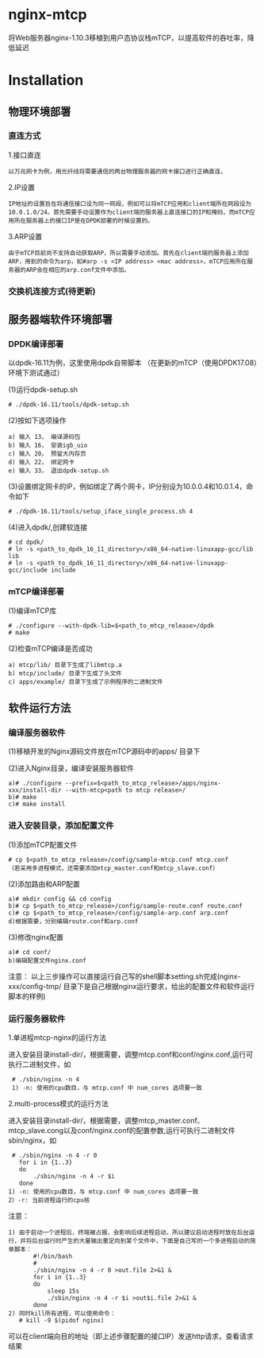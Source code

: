 # nginx-mtcp
将Web服务器nginx-1.10.3移植到用户态协议栈mTCP，以提高软件的吞吐率，降低延迟

# Installation

## 物理环境部署

### 直连方式

1.接口直连

    以万兆网卡为例，用光纤线将需要通信的两台物理服务器的网卡接口进行正确直连，

2.IP设置

    IP地址的设置旨在将通信接口设为同一网段，例如可以将mTCP应用和client端所在网段设为10.0.1.0/24。首先需要手动设置作为client端的服务器上直连接口的IP和掩码，而mTCP应用所在服务器上的接口IP是在DPDK部署的时候设置的。

3.ARP设置

    由于mTCP目前尚不支持自动获取ARP，所以需要手动添加。首先在client端的服务器上添加ARP，用到的命令为arp，如#arp -s <IP address> <mac address>，mTCP应用所在服务器的ARP会在相应的arp.conf文件中添加。

### 交换机连接方式(待更新)

## 服务器端软件环境部署

### DPDK编译部署

以dpdk-16.11为例，这里使用dpdk自带脚本
（在更新的mTCP（使用DPDK17.08）环境下测试通过）

(1)运行dpdk-setup.sh

    # ./dpdk-16.11/tools/dpdk-setup.sh

(2)按如下选项操作

    a) 输入 13， 编译源码包
    b) 输入 16， 安装igb_uio
    c) 输入 20， 预留大内存页
    d) 输入 22， 绑定网卡
    e) 输入 33， 退出dpdk-setup.sh

(3)设置绑定网卡的IP，例如绑定了两个网卡，IP分别设为10.0.0.4和10.0.1.4，命令如下

    # ./dpdk-16.11/tools/setup_iface_single_process.sh 4

(4)进入dpdk/,创建软连接

    # cd dpdk/
    # ln -s <path_to_dpdk_16_11_directory>/x86_64-native-linuxapp-gcc/lib lib
    # ln -s <path_to_dpdk_16_11_directory>/x86_64-native-linuxapp-gcc/include include

### mTCP编译部署 

(1)编译mTCP库

    # ./configure --with-dpdk-lib=$<path_to_mtcp_release>/dpdk
    # make

(2)检查mTCP编译是否成功

    a) mtcp/lib/ 目录下生成了libmtcp.a 
    b) mtcp/include/ 目录下生成了头文件
    c) apps/example/ 目录下生成了示例程序的二进制文件

## 软件运行方法 

### 编译服务器软件

(1)移植开发的Nginx源码文件放在mTCP源码中的apps/ 目录下

(2)进入Nginx目录，编译安装服务器软件

    a)# ./configure --prefix=$<path_to_mtcp_release>/apps/nginx-xxx/install-dir --with-mtcp<path to mtcp release>/
    b)# make
    c)# make install

### 进入安装目录，添加配置文件

(1)添加mTCP配置文件

    # cp $<path_to_mtcp_release>/config/sample-mtcp.conf mtcp.conf
    （若采用多进程模式，还需要添加mtcp_master.conf和mtcp_slave.conf）

(2)添加路由和ARP配置

    a)# mkdir config && cd config
    b)# cp $<path_to_mtcp_release>/config/sample-route.conf route.conf
    c)# cp $<path_to_mtcp_release>/config/sample-arp.conf arp.conf
    d)根据需要，分别编辑route.conf和arp.conf

(3)修改nginx配置

    a)# cd conf/
    b)编辑配置文件nginx.conf

  注意：
       以上三步操作可以直接运行自己写的shell脚本setting.sh完成(nginx-xxx/config-tmp/ 目录下是自己根据nginx运行要求，给出的配置文件和软件运行脚本的样例)

### 运行服务器软件

1.单进程mtcp-nginx的运行方法

  进入安装目录install-dir/，根据需要，调整mtcp.conf和conf/nginx.conf,运行可执行二进制文件，如

     # ./sbin/nginx -n 4
     1) -n: 使用的cpu数目，与 mtcp.conf 中 num_cores 选项要一致

2.multi-process模式的运行方法

  进入安装目录install-dir/，根据需要，调整mtcp_master.conf、mtcp_slave.cong以及conf/nginx.conf的配置参数,运行可执行二进制文件sbin/nginx，如

     # ./sbin/nginx -n 4 -r 0 
       for i in {1..3}
       do 
           ./sbin/nginx -n 4 -r $i
       done
    1) -n: 使用的cpu数目，与 mtcp.conf 中 num_cores 选项要一致
    2）-r: 当前进程运行的cpu核

  注意：

    1) 由于启动一个进程后，终端被占据，会影响后续进程启动，所以建议启动进程时放在后台运行，并将后台运行时产生的大量输出重定向到某个文件中，下面是自己写的一个多进程启动的简单脚本：
           #!/bin/bash
           #
           ./sbin/nginx -n 4 -r 0 >out.file 2>&1 &
           for i in {1..3}
           do
               sleep 15s
               ./sbin/nginx -n 4 -r $i >out$i.file 2>&1 &
           done
    2) 同时kill所有进程，可以使用命令：
       # kill -9 $(pidof nginx)

可以在client端向目的地址（即上述步骤配置的接口IP）发送http请求，查看请求结果
